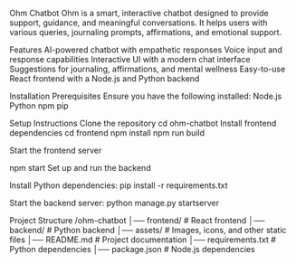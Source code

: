 Ohm Chatbot
Ohm is a smart, interactive chatbot designed to provide support, guidance, and meaningful conversations. It helps users with various queries, journaling prompts, affirmations, and emotional support.

Features
AI-powered chatbot with empathetic responses
Voice input and response capabilities
Interactive UI with a modern chat interface
Suggestions for journaling, affirmations, and mental wellness
Easy-to-use React frontend with a Node.js and Python backend

Installation
Prerequisites
Ensure you have the following installed:
Node.js
Python
npm
pip

Setup Instructions
Clone the repository
cd ohm-chatbot
Install frontend dependencies
cd frontend
npm install
npm run build

Start the frontend server

npm start
Set up and run the backend

Install Python dependencies:
pip install -r requirements.txt

Start the backend server:
python manage.py startserver

Project Structure
/ohm-chatbot
│── frontend/        # React frontend
│── backend/         # Python backend
│── assets/          # Images, icons, and other static files
│── README.md        # Project documentation
│── requirements.txt # Python dependencies
│── package.json     # Node.js dependencies
